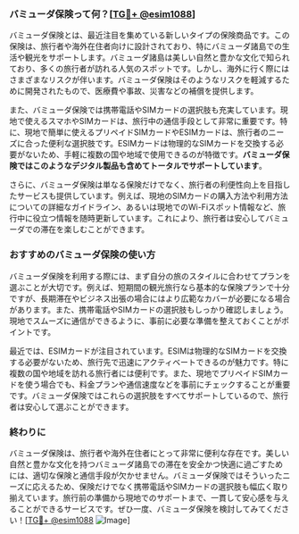 ### バミューダ保険って何？[[TG💪+ @esim1088](https://t.me/s/esim1088)]

バミューダ保険とは、最近注目を集めている新しいタイプの保険商品です。この保険は、旅行者や海外在住者向けに設計されており、特にバミューダ諸島での生活や観光をサポートします。バミューダ諸島は美しい自然と豊かな文化で知られており、多くの旅行者が訪れる人気のスポットです。しかし、海外に行く際にはさまざまなリスクが伴います。バミューダ保険はそのようなリスクを軽減するために開発されたもので、医療費や事故、災害などの補償を提供します。

また、バミューダ保険では携帯電話やSIMカードの選択肢も充実しています。現地で使えるスマホやSIMカードは、旅行中の通信手段として非常に重要です。特に、現地で簡単に使えるプリペイドSIMカードやESIMカードは、旅行者のニーズに合った便利な選択肢です。ESIMカードは物理的なSIMカードを交換する必要がないため、手軽に複数の国や地域で使用できるのが特徴です。**バミューダ保険ではこのようなデジタル製品も含めてトータルでサポートしています**。

さらに、バミューダ保険は単なる保険だけでなく、旅行者の利便性向上を目指したサービスも提供しています。例えば、現地のSIMカードの購入方法や利用方法についての詳細なガイドライン、あるいは現地でのWi-Fiスポット情報など、旅行中に役立つ情報を随時更新しています。これにより、旅行者は安心してバミューダでの滞在を楽しむことができます。

### おすすめのバミューダ保険の使い方

バミューダ保険を利用する際には、まず自分の旅のスタイルに合わせてプランを選ぶことが大切です。例えば、短期間の観光旅行なら基本的な保険プランで十分ですが、長期滞在やビジネス出張の場合にはより広範なカバーが必要になる場合があります。また、携帯電話やSIMカードの選択肢もしっかり確認しましょう。現地でスムーズに通信ができるように、事前に必要な準備を整えておくことがポイントです。

最近では、ESIMカードが注目されています。ESIMは物理的なSIMカードを交換する必要がないため、旅行先で迅速にアクティベートできるのが魅力です。特に複数の国や地域を訪れる旅行者には便利です。また、現地でプリペイドSIMカードを使う場合でも、料金プランや通信速度などを事前にチェックすることが重要です。バミューダ保険ではこれらの選択肢をすべてサポートしているので、旅行者は安心して選ぶことができます。

### 終わりに

バミューダ保険は、旅行者や海外在住者にとって非常に便利な存在です。美しい自然と豊かな文化を持つバミューダ諸島での滞在を安全かつ快適に過ごすためには、適切な保険と通信手段が欠かせません。バミューダ保険ではそういったニーズに応えるため、保険だけでなく携帯電話やSIMカードの選択肢も幅広く取り揃えています。旅行前の準備から現地でのサポートまで、一貫して安心感を与えることができるサービスです。ぜひ一度、バミューダ保険を検討してみてください！[[TG💪+ @esim1088](https://t.me/s/esim1088) ![Image](https://i.postimg.cc/Y0z9fWf4/image.png)]